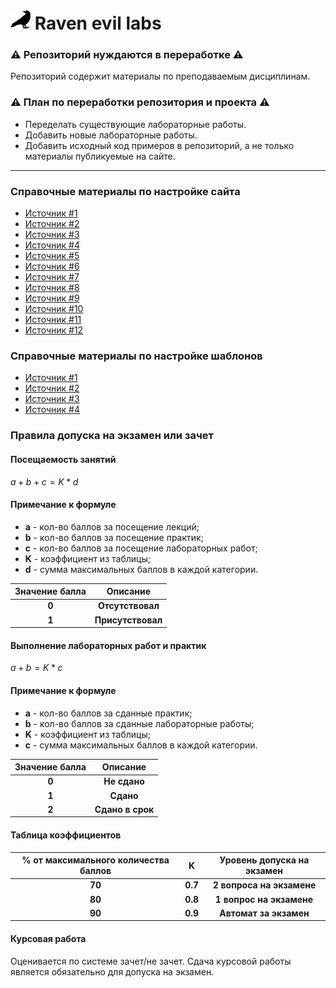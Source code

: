 # <img src="/images/logos/raven-logo-32.png"></img> Raven evil labs

### :warning: Репозиторий нуждаются в переработке :warning: 
Репозиторий содержит материалы по преподаваемым дисциплинам.

### :warning: План по переработки репозитория и проекта :warning:
* Переделать существующие лабораторные работы.
* Добавить новые лабораторные работы.
* Добавить исходный код примеров в репозиторий, а не только материалы публикуемые на сайте.

---

### Справочные материалы по настройке сайта
* [Источник #1](https://github.com/pages-themes/cayman)
* [Источник #2](https://github.com/mmistakes/minimal-mistakes)
* [Источник #3](https://mademistakes.com/mastering-jekyll/site-url-baseurl)
* [Источник #4](https://nicolas-van.github.io/easy-markdown-to-github-pages)
* [Источник #5](https://dev.to/erdeepbag/create-direct-download-link-from-github-files-35n7)
* [Источник #6](https://stackoverflow.com/questions/18062553/how-can-i-add-a-downloadable-file-to-my-github-io-page)
* [Источник #7](https://stackoverflow.com/questions/27386169/change-site-url-to-localhost-during-jekyll-local-development)
* [Источник #8](https://medium.com/crypticcrazeforcs/a-step-by-step-guide-to-building-your-own-website-using-jekyll-i-201ecf2b3547)
* [Источник #9](https://stackoverflow.com/questions/34347818/using-mathjax-on-a-github-page)
* [Источник #10](https://stackoverflow.com/questions/26275645/how-to-support-latex-in-github-pages)
* [Источник #11](https://stackoverflow.com/questions/18155203/jekyll-accessing-page-variables-from-css)
* [Источник #12](https://stackoverflow.com/questions/42524517/using-liquid-tempting-in-css-on-jekyll-to-adjust-background-color-of-divs-on-a-p/42528645#42528645)

### Справочные материалы по настройке шаблонов
* [Источник #1](https://learn.microsoft.com/ru-ru/dotnet/core/tools/custom-templates)
* [Источник #2](https://www.mytechramblings.com/posts/create-dotnet-templates-for-visual-studio-part-1/)
* [Источник #3](https://www.mytechramblings.com/posts/create-dotnet-templates-for-visual-studio-part-2/)
* [Источник #4](http://json.schemastore.org/template)

### Правила допуска на экзамен или зачет

#### Посещаемость занятий

$a + b + c = K * d$

#### Примечание к формуле
*   **a** - кол-во баллов за посещение лекций;
*   **b** - кол-во баллов за посещение практик;
*   **c** - кол-во баллов за посещение лабораторных работ;
*   **K** - коэффициент из таблицы;
*   **d** - сумма максимальных баллов в каждой категории.

| **Значение балла** | **Описание** |
|:-:|:-:|
| **0** | **Отсутствовал** |
| **1** | **Присутствовал** |

#### Выполнение лабораторных работ и практик

$a + b = K * c$

#### Примечание к формуле
*   **a** - кол-во баллов за сданные практик;
*   **b** - кол-во баллов за сданные лабораторные работы;
*   **K** - коэффициент из таблицы;
*   **c** - сумма максимальных баллов в каждой категории.

| **Значение балла** | **Описание** |
|:-:|:-:|
| **0** | **Не сдано** |
| **1** | **Сдано** |
| **2** | **Сдано в срок** |

#### Таблица коэффициентов

| **% от максимального количества баллов** | **K** | **Уровень допуска на экзамен** |
|:-:|:-:|:-:|
| **70** | **0.7** | **2 вопроса на экзамене** |
| **80** | **0.8** | **1 вопрос на экзамене** |
| **90** | **0.9** | **Автомат за экзамен** |

#### Курсовая работа
Оценивается по системе зачет/не зачет. Сдача курсовой работы является обязательно для допуска на экзамен.
